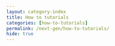 ```yaml
---
layout: category-index
title: How to tutorials
categories: [how-to-tutorials]
permalink: /next-gen/how-to-tutorials/
hide: true
---
```

